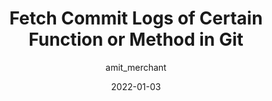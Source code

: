 ---
author: amit_merchant
date: 2022-01-03
draft: true
tags:
  - git
target_url: https://www.amitmerchant.com/fetch-log-of-certain-function-or-method-git/
title: Fetch Commit Logs of Certain Function or Method in Git
---